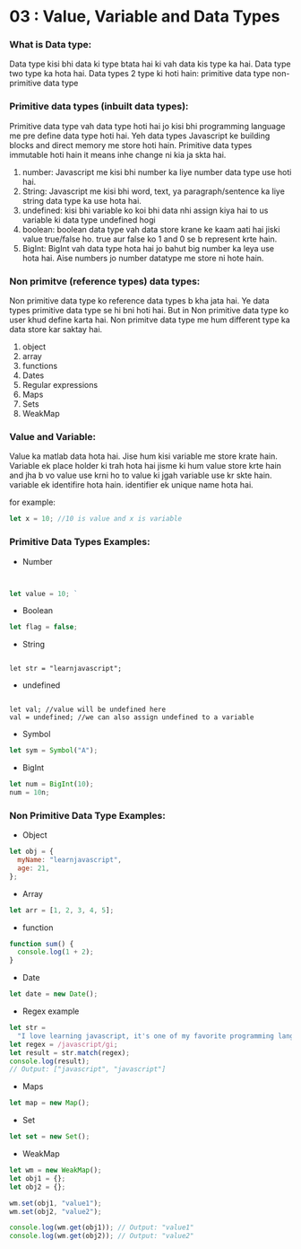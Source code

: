 # 03 : Value, Variable and Data Types

### What is Data type:

Data type kisi bhi data ki type btata hai ki vah data kis type ka hai. Data type two type ka hota hai. Data types 2 type ki hoti hain:
primitive data type
non-primitive data type

### Primitive data types (inbuilt data types):

Primitive data type vah data type hoti hai jo kisi bhi programming language me pre define data type hoti hai. Yeh data types Javascript ke building blocks and direct memory me store hoti hain. Primitive data types immutable hoti hain it means inhe change ni kia ja skta hai.

1. number: Javascript me kisi bhi number ka liye number data type use hoti hai.
2. String: Javascript me kisi bhi word, text, ya paragraph/sentence ka liye string data type ka use hota hai.
3. undefined: kisi bhi variable ko koi bhi data nhi assign kiya hai to us variable
   ki data type undefined hogi
4. boolean: boolean data type vah data store krane ke kaam aati hai jiski value true/false ho. true aur false ko 1 and 0 se b represent krte hain.
5. BigInt: BigInt vah data type hota hai jo bahut big number ka leya use hota hai. Aise numbers jo number datatype me store ni hote hain.

### Non primitve (reference types) data types:

Non primitive data type ko reference data types b kha jata hai. Ye data types primitive data type se hi bni hoti hai. But in Non primitive data type ko user khud define karta hai. Non primitve data type me hum different type ka data store kar saktay hai.

1. object
2. array
3. functions
4. Dates
5. Regular expressions
6. Maps
7. Sets
8. WeakMap

### Value and Variable:

Value ka matlab data hota hai. Jise hum kisi variable me store krate hain. Variable ek place holder ki trah hota hai jisme ki hum value store krte hain and jha b vo value use krni ho to value ki jgah variable use kr skte hain. variable ek identifire hota hain. identifier ek unique name hota hai.

for example:

```javascript
let x = 10; //10 is value and x is variable
```

### Primitive Data Types Examples:

- Number

```javascript


let value = 10; `

```

- Boolean

```javascript
let flag = false;
```

- String

```

let str = "learnjavascript";

```

- undefined

```

let val; //value will be undefined here
val = undefined; //we can also assign undefined to a variable

```

- Symbol

```javascript
let sym = Symbol("A");
```

- BigInt

```javascript
let num = BigInt(10);
num = 10n;
```

### Non Primitive Data Type Examples:

- Object

```javascript
let obj = {
  myName: "learnjavascript",
  age: 21,
};
```

- Array

```javascript
let arr = [1, 2, 3, 4, 5];
```

- function

```javascript
function sum() {
  console.log(1 + 2);
}
```

- Date

```javascript
let date = new Date();
```

- Regex example

```javascript
let str =
  "I love learning javascript, it's one of my favorite programming languages!";
let regex = /javascript/gi;
let result = str.match(regex);
console.log(result);
// Output: ["javascript", "javascript"]
```

- Maps

```javascript
let map = new Map();
```

- Set

```javascript
let set = new Set();
```

- WeakMap

```javascript
let wm = new WeakMap();
let obj1 = {};
let obj2 = {};

wm.set(obj1, "value1");
wm.set(obj2, "value2");

console.log(wm.get(obj1)); // Output: "value1"
console.log(wm.get(obj2)); // Output: "value2"
```
